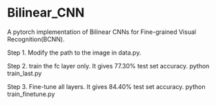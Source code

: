 # Bilinear_CNN
A pytorch implementation of Bilinear CNNs for Fine-grained Visual Recognition(BCNN).


Step 1. Modify the path to the image in data.py.


Step 2. train the fc layer only. It gives 77.30% test set accuracy.
    	python train_last.py

Step 3. Fine-tune all layers. It gives 84.40% test set accuracy.
	python train_finetune.py
